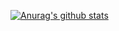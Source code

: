 

[![Anurag's github stats](https://github-readme-stats.vercel.app/api?username=Osirisoo0O\&show_icons=true\&rank_icon=github&theme=transparent)](https://github.com/anuraghazra/github-readme-stats)
<!--
**Osirisoo0O/Osirisoo0O** is a ✨ _special_ ✨ repository because its `README.md` (this file) appears on your GitHub profile.

Here are some ideas to get you started:

- 🔭 I’m currently working on ...
- 🌱 I’m currently learning ...
- 👯 I’m looking to collaborate on ...
- 🤔 I’m looking for help with ...
- 💬 Ask me about ...
- 📫 How to reach me: ...
- 😄 Pronouns: ...
- ⚡ Fun fact: ...
-->
